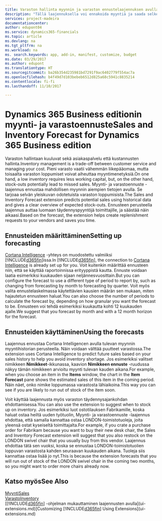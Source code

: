 ```yaml
---
title: Varaston hallinta myynnin ja varaston ennustelaajennuksen avulla | Microsoft Docs
description: "Tällä laajennuksella voi ennakoida myyntiä ja saada selkeän käsityksen odotettavissa olevista varaston loppumisesta. Se myös auttaa luomaan täydennyspyyntöjä toimittajille."
services: project-madeira
documentationcenter: 
author: edupont04
ms.service: dynamics365-financials
ms.topic: article
ms.devlang: na
ms.tgt_pltfrm: na
ms.workload: na
ms. search.keywords: app, add-in, manifest, customize, budget
ms.date: 03/29/2017
ms.author: edupont
ms.translationtype: HT
ms.sourcegitcommit: ba26b354d235981bd7291f9ac6402779f554ac7a
ms.openlocfilehash: b4f49d7d103bebeb6512d825a68c5941c8835214
ms.contentlocale: fi-fi
ms.lasthandoff: 11/10/2017

---
```

# <a name="sales-and-inventory-forecast-for-dynamics-365-business-edition"></a><span data-ttu-id="cc81d-103">Dynamics 365 Business editionin myynti- ja varastoennuste</span><span class="sxs-lookup"><span data-stu-id="cc81d-103">Sales and Inventory Forecast for Dynamics 365 Business edition</span></span> 
<span data-ttu-id="cc81d-104">Varaston hallintaan kuuluvat sekä asiakaspalvelu että kustannusten hallinta.</span><span class="sxs-lookup"><span data-stu-id="cc81d-104">Inventory management is a trade-off between customer service and managing your cost.</span></span> <span data-ttu-id="cc81d-105">Pieni varasto vaatii vähemmän liikepääomaa, mutta toisaalta varaston loppumiset voivat aiheuttaa myyntimenetyksiä.</span><span class="sxs-lookup"><span data-stu-id="cc81d-105">On one hand, a low inventory requires less working capital, but, on the other hand, stock-outs potentially lead to missed sales.</span></span> <span data-ttu-id="cc81d-106">Myynti- ja varastoennuste -laajennus ennustaa mahdollisen myynnin aiempien tietojen avulla. Se tarjoaa selvän yleiskuvan odotetuista varaston loppumisista.</span><span class="sxs-lookup"><span data-stu-id="cc81d-106">The Sales and Inventory Forecast extension predicts potential sales using historical data and gives a clear overview of expected stock-outs.</span></span> <span data-ttu-id="cc81d-107">Ennusteen perusteella laajennus auttaa luomaan täydennyspyyntöjä toimittajille, ja säästää näin aikaasi.</span><span class="sxs-lookup"><span data-stu-id="cc81d-107">Based on the forecast, the extension helps create replenishment requests to your vendors and saves you time.</span></span>  

## <a name="setting-up-forecasting"></a><span data-ttu-id="cc81d-108">Ennusteiden määrittäminen</span><span class="sxs-lookup"><span data-stu-id="cc81d-108">Setting up forecasting</span></span>
<span data-ttu-id="cc81d-109">[Cortana Intelligence](https://www.microsoft.com/en-us/cloud-platform/what-is-cortana-intelligence-suite) -yhteys on muodostettu valmiiksi [!INCLUDE[d365fin](includes/d365fin_md.md)]issa.</span><span class="sxs-lookup"><span data-stu-id="cc81d-109">In [!INCLUDE[d365fin](includes/d365fin_md.md)], the connection to [Cortana Intelligence](https://www.microsoft.com/en-us/cloud-platform/what-is-cortana-intelligence-suite) is already set up for you.</span></span> <span data-ttu-id="cc81d-110">Voit kuitenkin määrittää ennusteen niin, että se käyttää raportoinnissa erityyppistä kautta. Ennuste voidaan laatia esimerkiksi kuukauden sijaan neljännesvuosittain.</span><span class="sxs-lookup"><span data-stu-id="cc81d-110">But you can configure the forecast to use a different type of period to report by, such as changing from forecasting by month to forecasting by quarter.</span></span> <span data-ttu-id="cc81d-111">Voit myös valita ennustelaskelmassa käytettävien kausien määrän sen mukaan, miten hajautetun ennusteen haluat.</span><span class="sxs-lookup"><span data-stu-id="cc81d-111">You can also choose the number of periods to calculate the forecast by, depending on how granular you want the forecast to be.</span></span> <span data-ttu-id="cc81d-112">Ennusteen voi tehdä esimerkiksi kuukautta kohti 12 kuukauden ajalle.</span><span class="sxs-lookup"><span data-stu-id="cc81d-112">We suggest that you forecast by month and with a 12 month horizon for the forecast.</span></span>  

## <a name="using-the-forecasts"></a><span data-ttu-id="cc81d-113">Ennusteiden käyttäminen</span><span class="sxs-lookup"><span data-stu-id="cc81d-113">Using the forecasts</span></span>
<span data-ttu-id="cc81d-114">Laajennus ennustaa Cortana Intelligencen avulla tulevan myynnin myyntihistorian perusteella. Näin voidaan välttää puutteet varastossa.</span><span class="sxs-lookup"><span data-stu-id="cc81d-114">The extension uses Cortana Intelligence to predict future sales based on your sales history to help you avoid inventory shortage.</span></span> <span data-ttu-id="cc81d-115">Jos esimerkiksi valitset nimikkeen **Nimikkeet**-ikkunassa, kaavion **Nimikkeen ennuste** -ruudussa näkyy tämän nimikkeen arvioitu myynti tulevan kauden aikana.</span><span class="sxs-lookup"><span data-stu-id="cc81d-115">For example, when you choose an item in the **Items** window, the chart in the **Item Forecast** pane shows the estimated sales of this item in the coming period.</span></span> <span data-ttu-id="cc81d-116">Näin näet, onko nimike loppumassa varastosta lähiaikoina.</span><span class="sxs-lookup"><span data-stu-id="cc81d-116">This way you can see if you are likely to run out of stock of the item soon.</span></span>  

<span data-ttu-id="cc81d-117">Voit käyttää laajennusta myös varaston täydennysajankohdan ehdottamisessa.</span><span class="sxs-lookup"><span data-stu-id="cc81d-117">You can also use the extension to suggest when to stock up on inventory.</span></span> <span data-ttu-id="cc81d-118">Jos esimerkiksi luot ostotilauksen Fabrikamille, koska haluat ostaa heiltä uuden työtuolin, Myynti- ja varastoennuste -laajennus ehdottaa, että samalla kannattaa ostaa LONDON-toimistotuoleja, joita yleensä ostat kyseiseltä toimittajalta.</span><span class="sxs-lookup"><span data-stu-id="cc81d-118">For example, if you crate a purchase order for Fabrikam because you want to buy their new desk chair, the Sales and Inventory Forecast extension will suggest that you also restock on the LONDON swivel chair that you usually buy from this vendor.</span></span> <span data-ttu-id="cc81d-119">Laajennus ehdottaa tätä sen vuoksi, koska se ennustaa LONDON-toimistotuolien loppuvan varastosta kahden seuraavan kuukauden aikana. Tuoleja siis kannattaa ostaa lisää jo nyt.</span><span class="sxs-lookup"><span data-stu-id="cc81d-119">This is because the extension forecasts that you will run out of stock of the LONDON swivel chair in the coming two months, so you might want to order more chairs already now.</span></span>  

## <a name="see-also"></a><span data-ttu-id="cc81d-120">Katso myös</span><span class="sxs-lookup"><span data-stu-id="cc81d-120">See Also</span></span>
[<span data-ttu-id="cc81d-121">Myynti</span><span class="sxs-lookup"><span data-stu-id="cc81d-121">Sales</span></span>](sales-manage-sales.md)  
[<span data-ttu-id="cc81d-122">Varasto</span><span class="sxs-lookup"><span data-stu-id="cc81d-122">Inventory</span></span>](inventory-manage-inventory.md)  
<span data-ttu-id="cc81d-123">[[!INCLUDE[d365fin](includes/d365fin_md.md)] -ohjelman mukauttaminen laajennusten avulla](ui-extensions.md)</span><span class="sxs-lookup"><span data-stu-id="cc81d-123">[Customizing [!INCLUDE[d365fin](includes/d365fin_md.md)] Using Extensions](ui-extensions.md)</span></span>  

